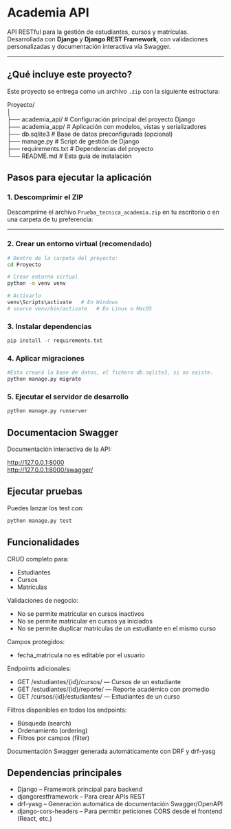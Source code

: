 # Academia API

API RESTful para la gestión de estudiantes, cursos y matrículas. Desarrollada con **Django** y **Django REST Framework**, con validaciones personalizadas y documentación interactiva vía Swagger.

---

## ¿Qué incluye este proyecto?

Este proyecto se entrega como un archivo `.zip` con la siguiente estructura:

Proyecto/  
│  
├── academia_api/ # Configuración principal del proyecto Django  
├── academia_app/ # Aplicación con modelos, vistas y serializadores  
├── db.sqlite3 # Base de datos preconfigurada (opcional)  
├── manage.py # Script de gestión de Django  
├── requirements.txt # Dependencias del proyecto  
└── README.md # Esta guía de instalación  

## Pasos para ejecutar la aplicación

### 1. Descomprimir el ZIP

Descomprime el archivo `Prueba_tecnica_academia.zip` en tu escritorio o en una carpeta de tu preferencia: 

---

### 2. Crear un entorno virtual (recomendado)

```bash
# Dentro de la carpeta del proyecto:
cd Proyecto

# Crear entorno virtual
python -m venv venv

# Activarlo
venv\Scripts\activate   # En Windows
# source venv/bin/activate   # En Linux o MacOS
```
### 3. Instalar dependencias

```bash
pip install -r requirements.txt
```

### 4. Aplicar migraciones

```bash
#Esto creará la base de datos, el fichero db.sqlite3, si no existe.
python manage.py migrate
```

### 5. Ejecutar el servidor de desarrollo

```bash
python manage.py runserver
```

## Documentacion Swagger

Documentación interactiva de la API:

http://127.0.0.1:8000  
http://127.0.0.1:8000/swagger/  

## Ejecutar pruebas

Puedes lanzar los test con:

```bash
python manage.py test
```

## Funcionalidades

CRUD completo para:

- Estudiantes
- Cursos
- Matrículas

Validaciones de negocio:

- No se permite matricular en cursos inactivos
- No se permite matricular en cursos ya iniciados
- No se permite duplicar matrículas de un estudiante en el mismo curso

Campos protegidos:

- fecha_matricula no es editable por el usuario

Endpoints adicionales:

- GET /estudiantes/{id}/cursos/ — Cursos de un estudiante
- GET /estudiantes/{id}/reporte/ — Reporte académico con promedio
- GET /cursos/{id}/estudiantes/ — Estudiantes de un curso

Filtros disponibles en todos los endpoints:

- Búsqueda (search)
- Ordenamiento (ordering)
- Filtros por campos (filter)

Documentación Swagger generada automáticamente con DRF y drf-yasg

## Dependencias principales

- Django – Framework principal para backend
- djangorestframework – Para crear APIs REST
- drf-yasg – Generación automática de documentación Swagger/OpenAPI
- django-cors-headers – Para permitir peticiones CORS desde el frontend (React, etc.)
